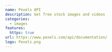 ```yaml
---
name: Pexels API
description: Get free stock images and videos
categories:
  - images
features:
  https: true
url: https://www.pexels.com/api/documentation/
logo: Pexels.png
---
```

